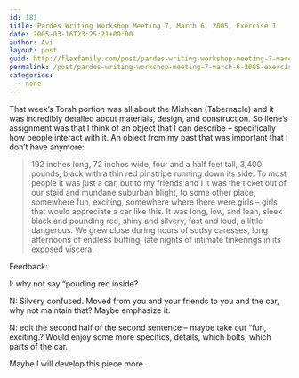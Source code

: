 ```yaml
---
id: 181
title: Pardes Writing Workshop Meeting 7, March 6, 2005, Exercise 1
date: 2005-03-16T23:25:21+00:00
author: Avi
layout: post
guid: http://flaxfamily.com/post/pardes-writing-workshop-meeting-7-march-6-2005-exercise-1/
permalink: /post/pardes-writing-workshop-meeting-7-march-6-2005-exercise-1/
categories:
  - none
---
```

That week&#8217;s Torah portion was all about the Mishkan (Tabernacle) and it was incredibly detailed about materials, design, and construction. So Ilene&#8217;s assignment was that I think of an object that I can describe – specifically how people interact with it. An object from my past that was important that I don&#8217;t have anymore:

> 192 inches long, 72 inches wide, four and a half feet tall, 3,400 pounds, black with a thin red pinstripe running down its side. To most people it was just a car, but to my friends and I it was the ticket out of our staid and mundane suburban blight, to some other place, somewhere fun, exciting, somewhere where there were girls – girls that would appreciate a car like this. It was long, low, and lean, sleek black and pounding red, shiny and silvery, fast and loud, a little dangerous. We grew close during hours of sudsy caresses, long afternoons of endless buffing, late nights of intimate tinkerings in its exposed viscera.

Feedback:

I: why not say “pouding red inside?
  
N: Silvery confused. Moved from you and your friends to you and the car, why not maintain that? Maybe emphasize it.
  
N: edit the second half of the second sentence – maybe take out “fun, exciting.? Would enjoy some more specifics, details, which bolts, which parts of the car.

Maybe I will develop this piece more.